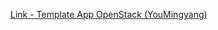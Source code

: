 [Link - Template App OpenStack (YouMingyang)](https://github.com/YouMingyang/zabbix-monitor-openstack)
